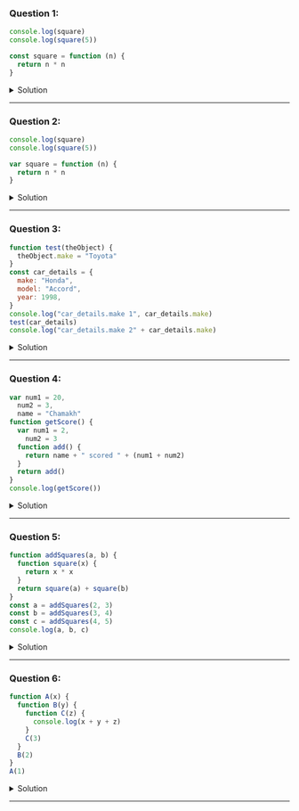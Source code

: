 ### Question 1:

```js
console.log(square)
console.log(square(5))

const square = function (n) {
  return n * n
}
```

<details>
<summary>Solution</summary>

Reference Error: Cannot access 'square' before initialization
<i>you won't next line of console.log before the it is run time error.</i>

</details>

---

### Question 2:

```js
console.log(square)
console.log(square(5))

var square = function (n) {
  return n * n
}
```

<details>
<summary>Solution</summary>

undefined
Reference Error: Cannot access 'square' before initialization

Reason for Reference Error : <i> function block is not hoisted</i>

</details>

---

### Question 3:

```js
function test(theObject) {
  theObject.make = "Toyota"
}
const car_details = {
  make: "Honda",
  model: "Accord",
  year: 1998,
}
console.log("car_details.make 1", car_details.make)
test(car_details)
console.log("car_details.make 2" + car_details.make)
```

<details>
<summary>Solution</summary>

Honda
Toyota

</details>

---

### Question 4:

```js
var num1 = 20,
  num2 = 3,
  name = "Chamakh"
function getScore() {
  var num1 = 2,
    num2 = 3
  function add() {
    return name + " scored " + (num1 + num2)
  }
  return add()
}
console.log(getScore())
```

<details>
<summary>Solution</summary>

Chamakh scored 5

Reason: when the name collision happens then local scope variables are taken into consideration

</details>

---

### Question 5:

```js
function addSquares(a, b) {
  function square(x) {
    return x * x
  }
  return square(a) + square(b)
}
const a = addSquares(2, 3)
const b = addSquares(3, 4)
const c = addSquares(4, 5)
console.log(a, b, c)
```

<details>
<summary>Solution</summary>

13, 25, 41

</details>

---

### Question 6:

```js
function A(x) {
  function B(y) {
    function C(z) {
      console.log(x + y + z)
    }
    C(3)
  }
  B(2)
}
A(1)
```

<details>
<summary>Solution</summary>

6

</details>

---

